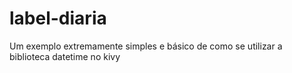 # label-diaria
Um exemplo extremamente simples e básico de como se utilizar a biblioteca datetime no kivy
